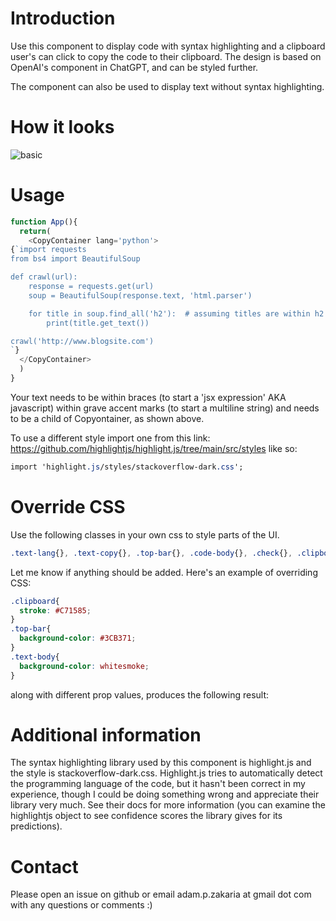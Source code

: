 # Introduction
Use this component to display code with syntax highlighting and a clipboard user's can click to copy the code to their clipboard. The design is based on OpenAI's component in ChatGPT, and can be styled further.

The component can also be used to display text without syntax highlighting.

# How it looks
![basic]()


# Usage
```javascript
function App(){
  return(
    <CopyContainer lang='python'>
{`import requests
from bs4 import BeautifulSoup

def crawl(url):
    response = requests.get(url)
    soup = BeautifulSoup(response.text, 'html.parser')

    for title in soup.find_all('h2'):  # assuming titles are within h2 tags
        print(title.get_text())

crawl('http://www.blogsite.com')
`}
  </CopyContainer>
  ) 
} 
```

Your text needs to be within braces (to start a 'jsx expression' AKA javascript) within grave accent marks (to start a multiline string) and needs to be a child of Copyontainer, as shown above. 

To use a different style import one from this link:
https://github.com/highlightjs/highlight.js/tree/main/src/styles
like so:
```css
import 'highlight.js/styles/stackoverflow-dark.css';
```

# Override CSS
Use the following classes in your own css to style parts of the UI.
```css
.text-lang{}, .text-copy{}, .top-bar{}, .code-body{}, .check{}, .clipboard{}
```

Let me know if anything should be added. Here's an example of overriding CSS:

```css
.clipboard{
  stroke: #C71585;
}
.top-bar{
  background-color: #3CB371;
}
.text-body{
  background-color: whitesmoke;
}
```
along with different prop values, produces the following result:


# Additional information
The syntax highlighting library used by this component is highlight.js and the style is stackoverflow-dark.css. Highlight.js tries to automatically detect the programming language of the code, but it hasn't been correct in my experience, though I could be doing something wrong and appreciate their library very much. See their docs for more information (you can examine the highlightjs object to see confidence scores the library gives for its predictions).

# Contact
Please open an issue on github or email adam.p.zakaria at gmail dot com with any questions or comments :)